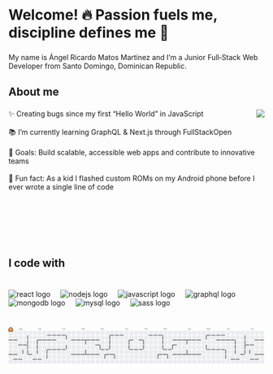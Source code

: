 <h1 align="left">Welcome! 🔥 Passion fuels me, discipline defines me 💪</h1>

###

<p align="left">My name is Ángel Ricardo Matos Martínez and I’m a Junior Full‑Stack Web Developer from Santo Domingo, Dominican Republic.</p>

###

<h2 align="left">About me</h2>

###

<img align="right" height="260" src="https://camo.githubusercontent.com/4f8ea7bf8c207c4af40185e1954741322b7bcdcebbeb8355f216d187fc61132f/68747470733a2f2f692e67697068792e636f6d2f6d656469612f76312e59326c6b505463354d4749334e6a45784f4735704e327430596a52684d47593063574a364d3355354e444a7a636e467061576335615770314e544d304f485a324d6d5a684d435a6c634431324d563970626e526c636d35686246396e61575a66596e6c666157516d593351395a772f3130355450546c467271615731472f67697068792e676966"  />

###

<p align="left">✨ Creating bugs since my first “Hello World” in JavaScript<br><br>📚 I’m currently learning GraphQL & Next.js through FullStackOpen<br><br>🎯 Goals: Build scalable, accessible web apps and contribute to innovative teams<br><br>🎲 Fun fact: As a kid I flashed custom ROMs on my Android phone before I ever wrote a single line of code</p>

###

<br clear="both">

<h2 align="left">I code with</h2>

###

<br clear="both">

<div align="left">
  <img src="https://cdn.jsdelivr.net/gh/devicons/devicon/icons/react/react-original.svg" height="40" alt="react logo"  />
  <img width="12" />
  <img src="https://cdn.jsdelivr.net/gh/devicons/devicon/icons/nodejs/nodejs-original.svg" height="40" alt="nodejs logo"  />
  <img width="12" />
  <img src="https://cdn.jsdelivr.net/gh/devicons/devicon/icons/javascript/javascript-original.svg" height="40" alt="javascript logo"  />
  <img width="12" />
  <img src="https://cdn.jsdelivr.net/gh/devicons/devicon/icons/graphql/graphql-plain.svg" height="40" alt="graphql logo"  />
  <img width="12" />
  <img src="https://cdn.jsdelivr.net/gh/devicons/devicon/icons/mongodb/mongodb-original.svg" height="40" alt="mongodb logo"  />
  <img width="12" />
  <img src="https://cdn.jsdelivr.net/gh/devicons/devicon/icons/mysql/mysql-original.svg" height="40" alt="mysql logo"  />
  <img width="12" />
  <img src="https://cdn.jsdelivr.net/gh/devicons/devicon/icons/sass/sass-original.svg" height="40" alt="sass logo"  />
</div>

###

<br clear="both">

<picture>
  <source media="(prefers-color-scheme: dark)" srcset="https://raw.githubusercontent.com/Angelrmatoz/Angelrmatoz/output/pacman-contribution-graph-dark.svg">
  <source media="(prefers-color-scheme: light)" srcset="https://raw.githubusercontent.com/Angelrmatoz/Angelrmatoz/output/pacman-contribution-graph.svg">
  <img alt="pacman contribution graph" src="https://raw.githubusercontent.com/Angelrmatoz/Angelrmatoz/output/pacman-contribution-graph.svg">
</picture>

###
